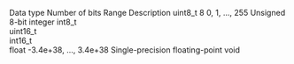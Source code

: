 
Data type 	Number of bits 	Range 	Description
uint8_t 	8 	0, 1, ..., 255 	Unsigned 8-bit integer
int8_t 			
uint16_t 			
int16_t 			
float 		-3.4e+38, ..., 3.4e+38 	Single-precision floating-point
void 			
